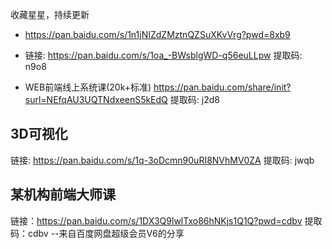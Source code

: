 收藏星星，持续更新

- https://pan.baidu.com/s/1n1jNIZdZMztnQZSuXKvVrg?pwd=8xb9

- 链接: https://pan.baidu.com/s/1oa_-BWsblgWD-q56euLLpw 提取码: n9o8

- WEB前端线上系统课(20k+标准) https://pan.baidu.com/share/init?surl=NEfqAU3UQTNdxeenS5kEdQ 提取码: j2d8

## 3D可视化
链接: https://pan.baidu.com/s/1q-3oDcmn90uRI8NVhMV0ZA 提取码: jwqb 

## 某机构前端大师课
链接：https://pan.baidu.com/s/1DX3Q9lwlTxo86hNKjs1Q1Q?pwd=cdbv 
提取码：cdbv 
--来自百度网盘超级会员V6的分享

